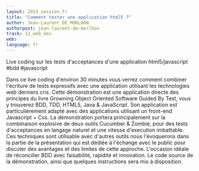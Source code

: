 ```yaml
---
layout: 2013_session_fr
title: "Comment tester une application html5 ?"
author: Jean-Laurent DE MORLHON
authorpost: jean-laurent-de-morlhon
track: 13_web_dev
web:
language: fr
---
```


Live coding sur les tests d'acceptances d'une application html5/javascript #bdd #javascript

Dans ce live coding d'environ 30 minutes vous verrez comment combiner l'écriture de tests expressifs avec une application utilisant les technologies web derniers cris.
Cette démonstration est une application directe des principes du livre Growning Object Oriented Software Guided By Test, vous y trouverez BDD, TDD, HTML5, Java & JavaScript. Son application est particulièrement adapté avec des applications utilisant un front-end Javascript + Css.
La démonstration portera principalement sur la combinaison explosive de deux outils Cucumber & Zombie, pour des tests d'acceptances en langage naturel et une vitesse d'execution imbattable. Ces techniques sont utilisable avec d'autres outils nous l'évoquerons dans la partie de la présentation qui est dédiée à l'échange avec le public pour discuter des avantages et des limites de cette approche.
L'occasion idéale de réconcilier BDD avec faisabilité, rapidité et innovation. Le code source de la démonstration, ainsi que quelques instructions sera mis à disposition.
